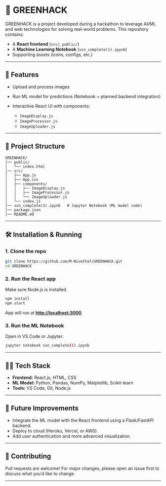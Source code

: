 # 🌱 GREENHACK

GREENHACK is a project developed during a hackathon to leverage AI/ML and web technologies for solving real-world problems.
This repository contains:

* A **React frontend** (`src/`, `public/`)
* A **Machine Learning Notebook** (`ssn_complete(1).ipynb`)
* Supporting assets (icons, configs, etc.)

---

## 🚀 Features

* Upload and process images
* Run ML model for predictions (Notebook + planned backend integration)
* Interactive React UI with components:

  * `ImageDisplay.js`
  * `ImageProcessor.js`
  * `ImageUploader.js`

---

## 📂 Project Structure

```
GREENHACK/
│── public/
│   └── index.html
│── src/
│   ├── App.js
│   ├── App.css
│   ├── components/
│   │   ├── ImageDisplay.js
│   │   ├── ImageProcessor.js
│   │   └── ImageUploader.js
│   └── index.js
│── ssn_complete(1).ipynb   # Jupyter Notebook (ML model code)
│── package.json
│── README.md
```

---

## 🛠️ Installation & Running

### 1. Clone the repo

```bash
git clone https://github.com/M-Nivetha7/GREENHACK.git
cd GREENHACK
```

### 2. Run the React app

Make sure Node.js is installed.

```bash
npm install
npm start
```

App will run at **[http://localhost:3000](http://localhost:3000)**.

### 3. Run the ML Notebook

Open in VS Code or Jupyter:

```bash
jupyter notebook ssn_complete(1).ipynb
```

---

## 👩‍💻 Tech Stack

* **Frontend:** React.js, HTML, CSS
* **ML Model:** Python, Pandas, NumPy, Matplotlib, Scikit-learn
* **Tools:** VS Code, Git, Node.js

---

## 📌 Future Improvements

* Integrate the ML model with the React frontend using a Flask/FastAPI backend.
* Deploy to cloud (Heroku, Vercel, or AWS).
* Add user authentication and more advanced visualization.

---

## 🤝 Contributing

Pull requests are welcome! For major changes, please open an issue first to discuss what you’d like to change.

---


